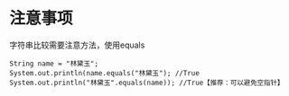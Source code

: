 # 注意事项
字符串比较需要注意方法，使用equals

    String name = "林黛玉";
    System.out.println(name.equals("林黛玉"); //True
    System.out.println("林黛玉".equals(name)); //True【推荐：可以避免空指针】
